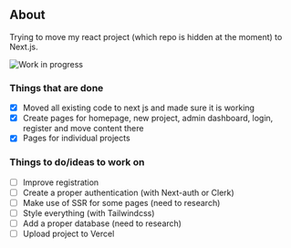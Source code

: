 ## About

Trying to move my react project (which repo is hidden at the moment) to Next.js.

![Work in progress](/progress.gif)

### Things that are done

- [x] Moved all existing code to next js and made sure it is working
- [x] Create pages for homepage, new project, admin dashboard, login, register and move content there
- [x] Pages for individual projects

### Things to do/ideas to work on

- [ ] Improve registration
- [ ] Create a proper authentication (with Next-auth or Clerk)
- [ ] Make use of SSR for some pages (need to research)
- [ ] Style everything (with Tailwindcss)
- [ ] Add a proper database (need to research)
- [ ] Upload project to Vercel
